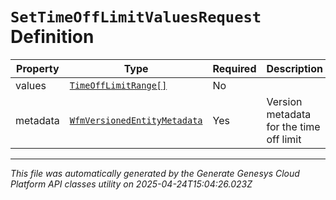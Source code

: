 # `SetTimeOffLimitValuesRequest` Definition

| Property | Type | Required | Description |
|----------|------|----------|-------------|
| values | [`TimeOffLimitRange[]`](timeofflimitrange-definition.md) | No |  |
| metadata | [`WfmVersionedEntityMetadata`](wfmversionedentitymetadata-definition.md) | Yes | Version metadata for the time off limit |

---

*This file was automatically generated by the Generate Genesys Cloud Platform API classes utility on 2025-04-24T15:04:26.023Z*